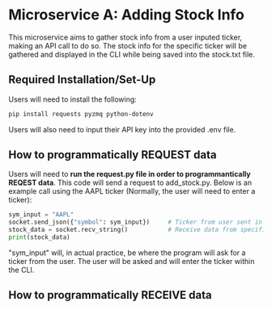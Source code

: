 # Microservice A: Adding Stock Info
This microservice aims to gather stock info from a user inputed ticker, making an API call to do so. The stock info for the specific ticker will be gathered
and displayed in the CLI while being saved into the stock.txt file.

## Required Installation/Set-Up

Users will need to install the following:

```bash
pip install requests pyzmq python-dotenv
```
Users will also need to input their API key into the provided .env file.

## How to programmatically REQUEST data

Users will need to **run the request.py file in order to programmantically REQEST data**. This code will send a request to add_stock.py. Below is an example call 
using the AAPL ticker (Normally, the user will need to enter a ticker):

```python
sym_input = "AAPL"
socket.send_json({"symbol": sym_input})     # Ticker from user sent in JSON format
stock_data = socket.recv_string()           # Receive data from specified ticker
print(stock_data)
```
"sym_input" will, in actual practice, be where the program will ask for a ticker from the user. The user will be asked and will enter the ticker within the CLI.

## How to programmatically RECEIVE data

